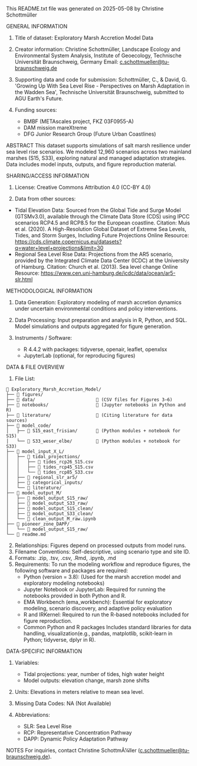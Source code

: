 This README.txt file was generated on 2025-05-08 by Christine Schottmüller


GENERAL INFORMATION
1. Title of dataset: Exploratory Marsh Accretion Model Data
2. Creator information:
   Christine Schottmüller, Landscape Ecology and Environmental System Analysis, Institute of Geoecology, Technische Universität Braunschweig, Germany
   Email: [c.schottmueller@tu-braunschweig.de](mailto:c.schottmueller@tu-braunschweig.de)
3. Supporting data and code for submission:
   Schottmüller, C., & David, G. 'Growing Up With Sea Level Rise - Perspectives on Marsh Adaptation in the Wadden Sea', Technische Universität Braunschweig, submitted to AGU Earth's Future.
4. Funding sources:

   * BMBF (METAscales project, FKZ 03F0955-A)
   * DAM mission mareXtreme
   * DFG Junior Research Group (Future Urban Coastlines)

ABSTRACT
This dataset supports simulations of salt marsh resilience under sea level rise scenarios. We modeled 12,960 scenarios across two mainland marshes (S15, S33), exploring natural and managed adaptation strategies. 
Data includes model inputs, outputs, and figure reproduction material.

SHARING/ACCESS INFORMATION
1. License: Creative Commons Attribution 4.0 (CC-BY 4.0)

2. Data from other sources:

  * Tidal Elevation Data: Sourced from the Global Tide and Surge Model (GTSMv3.0), available through the Climate Data Store (CDS) using IPCC scenarios RCP4.5
    and RCP8.5 for the European coastline.
    Citation: Muis et al. (2020). A High-Resolution Global Dataset of Extreme Sea Levels, Tides, and Storm Surges, Including Future Projections
    Online Resource: https://cds.climate.copernicus.eu/datasets?q=water+level+projections&limit=30
  * Regional Sea Level Rise Data: Projections from the AR5 scenario, provided by the Integrated Climate Data Center (ICDC) at the University of Hamburg.
    Citation: Church et al. (2013). Sea level change
    Online Resource: https://www.cen.uni-hamburg.de/icdc/data/ocean/ar5-slr.html

METHODOLOGICAL INFORMATION
1. Data Generation:
   Exploratory modeling of marsh accretion dynamics under uncertain environmental conditions and policy interventions.
2. Data Processing:
   Input preparation and analysis in R, Python, and SQL.
   Model simulations and outputs aggregated for figure generation.
3. Instruments / Software:

   * R 4.4.2 with packages: tidyverse, openair, leaflet, openxlsx
   * JupyterLab (optional, for reproducing figures)

DATA & FILE OVERVIEW
1. File List:

  ```
📁 Exploratory_Marsh_Accretion_Model/
├── 📂 figures/
├── 📂 data/                       📄 (CSV files for Figures 3–6)
├── 📂 notebooks/                  📄 (Jupyter notebooks in Python and R)
├── 📂 literature/                 📄 (Citing literature for data sources)
├── 📂 model_code/
│   ├── 📂 S15_east_frisian/       📄 (Python modules + notebook for S15)
│   └── 📂 S33_weser_elbe/         📄 (Python modules + notebook for S33)
├── 📂 model_input_X_L/
│   ├── 📂 tidal_projections/
│   │   ├── 📄 tides_rcp26_S15.csv
│   │   ├── 📄 tides_rcp45_S15.csv
│   │   └── 📄 tides_rcp85_S33.csv
│   ├── 📂 regional_slr_ar5/
│   ├── 📂 categorical_inputs/
│   └── 📂 literature/
├── 📂 model_output_M/
│   ├── 📂 model_output_S15_raw/
│   ├── 📂 model_output_S33_raw/
│   ├── 📂 model_output_S15_clean/
│   ├── 📂 model_output_S33_clean/
│   └── 📄 clean_output_M_raw.ipynb
├── 📂 pioneer_zone_DAPP/
│   └── 📂 model_output_S15_raw/
└── 📄 readme.md
```



2. Relationships: Figures depend on processed outputs from model runs.
3. Filename Conventions: Self-descriptive, using scenario type and site ID.
4. Formats: .zip, .tsv, .csv, .Rmd, .ipynb, .md
5. Requirements: To run the modeling workflow and reproduce figures, the following software and packages are required:
    - Python (version = 3.8):			(Used for the marsh accretion model and exploratory modeling notebooks)
    - Jupyter Notebook or JupyterLab:	Required for running the notebooks provided in both Python and R.
    - EMA Workbench (ema_workbench):	Essential for exploratory modeling, scenario discovery, and adaptive policy evaluation
    - R and IRKernel:					Required to run the R-based notebooks included for figure reproduction.
    - Common Python and R packages Includes standard libraries for data handling, visualization(e.g., pandas, matplotlib, scikit-learn in Python; tidyverse, dplyr in R).


DATA-SPECIFIC INFORMATION
1. Variables:
   * Tidal projections: year, number of tides, high water height
   * Model outputs: elevation change, marsh zone shifts
2. Units: Elevations in meters relative to mean sea level.
3. Missing Data Codes: NA (Not Available)
4. Abbreviations:

   * SLR:  Sea Level Rise
   * RCP:  Representative Concentration Pathway
   * DAPP: Dynamic Policy Adaptation Pathway
   

NOTES
For inquiries, contact Christine SchottmÃ¼ller ([c.schottmueller@tu-braunschweig.de](mailto:c.schottmueller@tu-braunschweig.de)).


